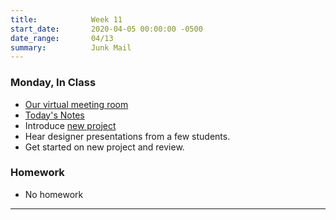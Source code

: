 ```yaml
---
title:            Week 11
start_date:       2020-04-05 00:00:00 -0500
date_range:       04/13
summary:          Junk Mail
---
```


### Monday, In Class

- [Our virtual meeting room](https://meetingsamer3.webex.com/meet/nf294)
- [Today's Notes](https://paper.dropbox.com/doc/1B-Week-11--Ax_3PAAltaYNkqBzxA8_SokdAQ-awTy2aDLyrlxX64J5z5vN)
- Introduce [new project](../projects/junk)
- Hear designer presentations from a few students.
- Get started on new project and review.

### Homework

- No homework

---
